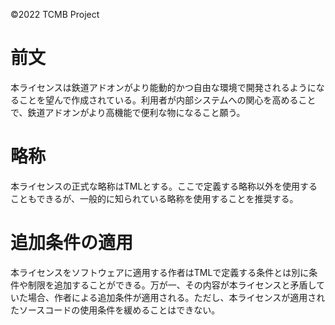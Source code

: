 ©2022 TCMB Project
# 前文
本ライセンスは鉄道アドオンがより能動的かつ自由な環境で開発されるようになることを望んで作成されている。利用者が内部システムへの関心を高めることで、鉄道アドオンがより高機能で便利な物になること願う。
# 略称
本ライセンスの正式な略称はTMLとする。ここで定義する略称以外を使用することもできるが、一般的に知られている略称を使用することを推奨する。
# 追加条件の適用
本ライセンスをソフトウェアに適用する作者はTMLで定義する条件とは別に条件や制限を追加することができる。万が一、その内容が本ライセンスと矛盾していた場合、作者による追加条件が適用される。ただし、本ライセンスが適用されたソースコードの使用条件を緩めることはできない。
